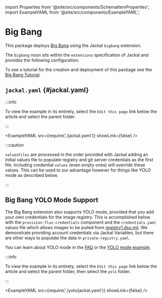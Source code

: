 import Properties from '@site/src/components/SchemaItemProperties';
import ExampleYAML from '@site/src/components/ExampleYAML';

# Big Bang

This package deploys [Big Bang](https://repo1.dso.mil/platform-one/big-bang/bigbang) using the Jackal `bigbang` extension.

The `bigbang` noun sits within the `extensions` specification of Jackal and provides the following configuration:

<Properties item="BigBang" />

To see a tutorial for the creation and deployment of this package see the [Big Bang Tutorial](../../docs/5-jackal-tutorials/6-big-bang.md).

## `jackal.yaml` {#jackal.yaml}

:::info

To view the example in its entirety, select the `Edit this page` link below the article and select the parent folder.

:::

<ExampleYAML src={require('./jackal.yaml')} showLink={false} />

:::caution

`valuesFiles` are processed in the order provided with Jackal adding an initial values file to populate registry and git server credentials as the first file.  Including credential `values` (even empty ones) will override these values.  This can be used to our advantage however for things like YOLO mode as described below.

:::

## Big Bang YOLO Mode Support

The Big Bang extension also supports YOLO mode, provided that you add your own credentials for the image registry. This is accomplished below with the `provision-flux-credentials` component and the `credentials.yaml` values file which allows images to be pulled from [registry1.dso.mil](https://registry1.dso.mil). We demonstrate providing account credentials via Jackal Variables, but there are other ways to populate the data in `private-registry.yaml`.

You can learn about YOLO mode in the [FAQ](../../docs/8-faq.md#what-is-yolo-mode-and-why-would-i-use-it) or the [YOLO mode example](../yolo/README.md).

:::info

To view the example in its entirety, select the `Edit this page` link below the article and select the parent folder, then select the `yolo` folder.

:::

<ExampleYAML src={require('./yolo/jackal.yaml')} showLink={false} />
